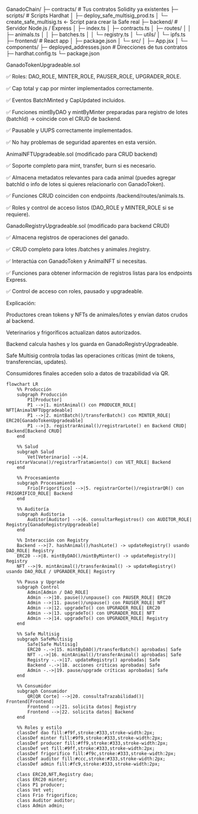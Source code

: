 

GanadoChain/
 ├─ contracts/                  # Tus contratos Solidity ya existentes
 ├─ scripts/                     # Scripts Hardhat
 │    ├─ deploy_safe_multisig_prod.ts
 │    └─ create_safe_multisig.ts  <- Script para crear la Safe real
 ├─ backend/                     # Servidor Node.js / Express
 │    ├─ index.ts
 │    ├─ contracts.ts
 │    ├─ routes/
 │    │    ├─ animals.ts
 │    │    ├─ batches.ts
 │    │    └─ registry.ts
 │    └─ utils/
 │         └─ ipfs.ts
 ├─ frontend/                    # React app
 │    ├─ package.json
 │    └─ src/
 │         ├─ App.jsx
 │         └─ components/
 ├─ deployed_addresses.json      # Direcciones de tus contratos
 ├─ hardhat.config.ts
 └─ package.json

GanadoTokenUpgradeable.sol

✅ Roles: DAO_ROLE, MINTER_ROLE, PAUSER_ROLE, UPGRADER_ROLE.

✅ Cap total y cap por minter implementados correctamente.

✅ Eventos BatchMinted y CapUpdated incluidos.

✅ Funciones mintByDAO y mintByMinter preparadas para registro de lotes (batchId) → coincide con el CRUD de backend.

✅ Pausable y UUPS correctamente implementados.

✅ No hay problemas de seguridad aparentes en esta versión.

AnimalNFTUpgradeable.sol (modificado para CRUD backend)

✅ Soporte completo para mint, transfer, burn si es necesario.

✅ Almacena metadatos relevantes para cada animal (puedes agregar batchId o info de lotes si quieres relacionarlo con GanadoToken).

✅ Funciones CRUD coinciden con endpoints /backend/routes/animals.ts.

✅ Roles y control de acceso listos (DAO_ROLE y MINTER_ROLE si se requiere).

GanadoRegistryUpgradeable.sol (modificado para backend CRUD)

✅ Almacena registros de operaciones del ganado.

✅ CRUD completo para lotes /batches y animales /registry.

✅ Interactúa con GanadoToken y AnimalNFT si necesitas.

✅ Funciones para obtener información de registros listas para los endpoints Express.

✅ Control de acceso con roles, pausado y upgradeable.

Explicación:

Productores crean tokens y NFTs de animales/lotes y envían datos crudos al backend.

Veterinarios y frigoríficos actualizan datos autorizados.

Backend calcula hashes y los guarda en GanadoRegistryUpgradeable.

Safe Multisig controla todas las operaciones críticas (mint de tokens, transferencias, updates).

Consumidores finales acceden solo a datos de trazabilidad vía QR.

```mermaid
flowchart LR
    %% Producción
    subgraph Producción
        P1[Productor] 
        P1 -->|1. mintAnimal() con PRODUCER_ROLE| NFT[AnimalNFTUpgradeable]
        P1 -->|2. mintBatch()/transferBatch() con MINTER_ROLE| ERC20[GanadoTokenUpgradeable]
        P1 -->|3. registrarAnimal()/registrarLote() en Backend CRUD| Backend[Backend CRUD]
    end

    %% Salud
    subgraph Salud
        Vet[Veterinario] -->|4. registrarVacuna()/registrarTratamiento() con VET_ROLE| Backend
    end

    %% Procesamiento
    subgraph Procesamiento
        Frio[Frigorífico] -->|5. registrarCorte()/registrarQR() con FRIGORIFICO_ROLE| Backend
    end

    %% Auditoría
    subgraph Auditoria
        Auditor[Auditor] -->|6. consultarRegistros() con AUDITOR_ROLE| Registry[GanadoRegistryUpgradeable]
    end

    %% Interacción con Registry
    Backend -->|7. hashAnimal()/hashLote() -> updateRegistry() usando DAO_ROLE| Registry
    ERC20 -->|8. mintByDAO()/mintByMinter() -> updateRegistry()| Registry
    NFT -->|9. mintAnimal()/transferAnimal() -> updateRegistry() usando DAO_ROLE / UPGRADER_ROLE| Registry

    %% Pausa y Upgrade
    subgraph Control
        Admin[Admin / DAO_ROLE] 
        Admin -->|10. pause()/unpause() con PAUSER_ROLE| ERC20
        Admin -->|11. pause()/unpause() con PAUSER_ROLE| NFT
        Admin -->|12. upgradeTo() con UPGRADER_ROLE| ERC20
        Admin -->|13. upgradeTo() con UPGRADER_ROLE| NFT
        Admin -->|14. upgradeTo() con UPGRADER_ROLE| Registry
    end

    %% Safe Multisig
    subgraph SafeMultisig
        Safe[Safe Multisig]
        ERC20 -.->|15. mintByDAO()/transferBatch() aprobadas| Safe
        NFT -.->|16. mintAnimal()/transferAnimal() aprobadas| Safe
        Registry -.->|17. updateRegistry() aprobadas| Safe
        Backend -.->|18. acciones críticas aprobadas| Safe
        Admin -.->|19. pause/upgrade críticas aprobadas| Safe
    end

    %% Consumidor
    subgraph Consumidor
        QR[QR Corte] -->|20. consultaTrazabilidad()| Frontend[Frontend]
        Frontend -->|21. solicita datos| Registry
        Frontend -->|22. solicita datos| Backend
    end

    %% Roles y estilo
    classDef dao fill:#f9f,stroke:#333,stroke-width:2px;
    classDef minter fill:#9f9,stroke:#333,stroke-width:2px;
    classDef producer fill:#ff9,stroke:#333,stroke-width:2px;
    classDef vet fill:#9ff,stroke:#333,stroke-width:2px;
    classDef frigorifico fill:#f9c,stroke:#333,stroke-width:2px;
    classDef auditor fill:#ccc,stroke:#333,stroke-width:2px;
    classDef admin fill:#fc9,stroke:#333,stroke-width:2px;

    class ERC20,NFT,Registry dao;
    class ERC20 minter;
    class P1 producer;
    class Vet vet;
    class Frio frigorifico;
    class Auditor auditor;
    class Admin admin;
